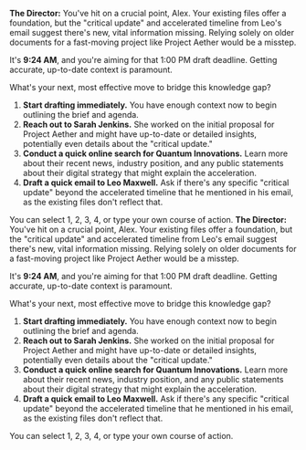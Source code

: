 **The Director:** You've hit on a crucial point, Alex. Your existing files offer a foundation, but the "critical update" and accelerated timeline from Leo's email suggest there's new, vital information missing. Relying solely on older documents for a fast-moving project like Project Aether would be a misstep.

It's **9:24 AM**, and you're aiming for that 1:00 PM draft deadline. Getting accurate, up-to-date context is paramount.

What's your next, most effective move to bridge this knowledge gap?

1.  **Start drafting immediately.** You have enough context now to begin outlining the brief and agenda.
2.  **Reach out to Sarah Jenkins.** She worked on the initial proposal for Project Aether and might have up-to-date or detailed insights, potentially even details about the "critical update."
3.  **Conduct a quick online search for Quantum Innovations.** Learn more about their recent news, industry position, and any public statements about their digital strategy that might explain the acceleration.
4.  **Draft a quick email to Leo Maxwell.** Ask if there's any specific "critical update" beyond the accelerated timeline that he mentioned in his email, as the existing files don't reflect that.

You can select 1, 2, 3, 4, or type your own course of action.
**The Director:** You've hit on a crucial point, Alex. Your existing files offer a foundation, but the "critical update" and accelerated timeline from Leo's email suggest there's new, vital information missing. Relying solely on older documents for a fast-moving project like Project Aether would be a misstep.

It's **9:24 AM**, and you're aiming for that 1:00 PM draft deadline. Getting accurate, up-to-date context is paramount.

What's your next, most effective move to bridge this knowledge gap?

1.  **Start drafting immediately.** You have enough context now to begin outlining the brief and agenda.
2.  **Reach out to Sarah Jenkins.** She worked on the initial proposal for Project Aether and might have up-to-date or detailed insights, potentially even details about the "critical update."
3.  **Conduct a quick online search for Quantum Innovations.** Learn more about their recent news, industry position, and any public statements about their digital strategy that might explain the acceleration.
4.  **Draft a quick email to Leo Maxwell.** Ask if there's any specific "critical update" beyond the accelerated timeline that he mentioned in his email, as the existing files don't reflect that.

You can select 1, 2, 3, 4, or type your own course of action.
